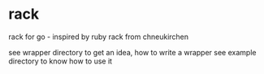 rack
====

rack for go - inspired by ruby rack from chneukirchen 

see wrapper directory to get an idea, how to write a wrapper
see example directory to know how to use it